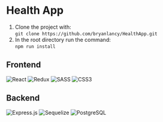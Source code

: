 # Health App

1. Clone the project with:<br>`git clone https://github.com/bryanlancy/HealthApp.git`
1. In the root directory run the command:<br>`npm run install`


## Frontend
<img alt="React" src="https://img.shields.io/badge/React%20-%2320232a.svg?logo=react&logoColor=%2361DAFB"> <img alt="Redux" src="https://img.shields.io/badge/Redux-764ABC?logo=redux"> <img alt="SASS" src="https://img.shields.io/badge/Sass%20-hotpink.svg?logo=SASS&logoColor=white"> <img alt="CSS3" src="https://img.shields.io/badge/CSS3%20-%231572B6.svg?logo=css3&logoColor=white">



## Backend
<img alt="Express.js" src="https://img.shields.io/badge/Express.js%20-%23404d59.svg?logo=express&logoColor=white"> <img alt="Sequelize" src ="https://img.shields.io/badge/Sequelize-52B0E7.svg?logo=sequelize&logoColor=white"> <img alt="PostgreSQL" src ="https://img.shields.io/badge/PostgreSQL-%23316192.svg?logo=postgresql&logoColor=white">
